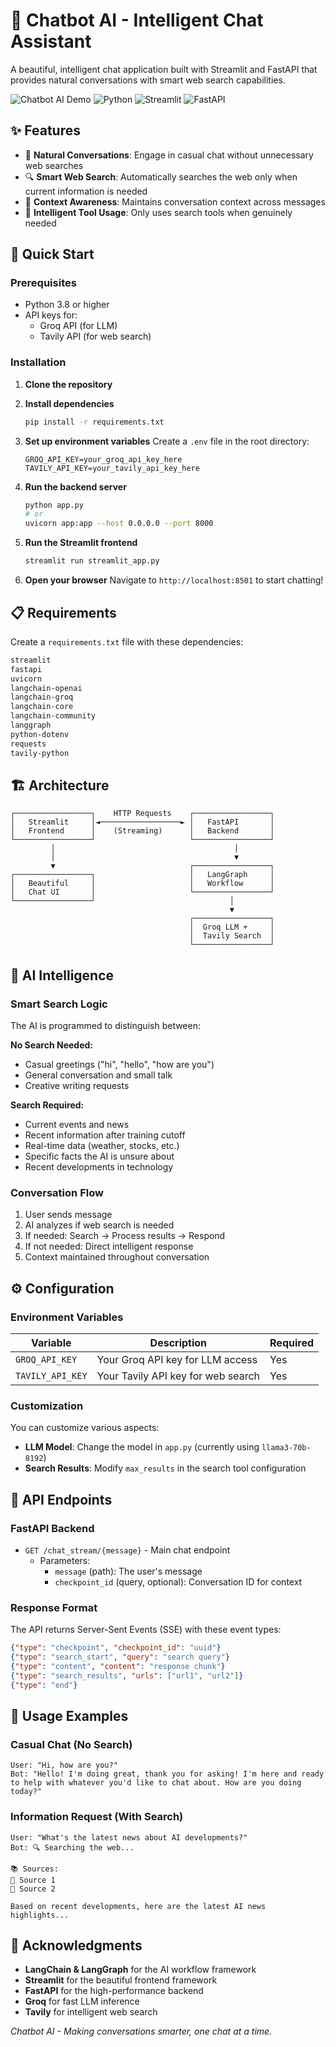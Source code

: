 # 🤖 Chatbot AI - Intelligent Chat Assistant

A beautiful, intelligent chat application built with Streamlit and FastAPI that provides natural conversations with smart web search capabilities.

![Chatbot AI Demo](https://img.shields.io/badge/Status-Active-brightgreen)
![Python](https://img.shields.io/badge/Python-3.8+-blue)
![Streamlit](https://img.shields.io/badge/Streamlit-Latest-red)
![FastAPI](https://img.shields.io/badge/FastAPI-Latest-green)

## ✨ Features

- 💬 **Natural Conversations**: Engage in casual chat without unnecessary web searches
- 🔍 **Smart Web Search**: Automatically searches the web only when current information is needed
- 🧠 **Context Awareness**: Maintains conversation context across messages
- 🎯 **Intelligent Tool Usage**: Only uses search tools when genuinely needed

## 🚀 Quick Start

### Prerequisites

- Python 3.8 or higher
- API keys for:
  - Groq API (for LLM)
  - Tavily API (for web search)

### Installation

1. **Clone the repository**

2. **Install dependencies**
   ```bash
   pip install -r requirements.txt
   ```

3. **Set up environment variables**
   Create a `.env` file in the root directory:
   ```env
   GROQ_API_KEY=your_groq_api_key_here
   TAVILY_API_KEY=your_tavily_api_key_here
   ```

4. **Run the backend server**
   ```bash
   python app.py
   # or
   uvicorn app:app --host 0.0.0.0 --port 8000
   ```

5. **Run the Streamlit frontend**
   ```bash
   streamlit run streamlit_app.py
   ```

6. **Open your browser**
   Navigate to `http://localhost:8501` to start chatting!

## 📋 Requirements

Create a `requirements.txt` file with these dependencies:

```txt
streamlit
fastapi
uvicorn
langchain-openai
langchain-groq
langchain-core
langchain-community
langgraph
python-dotenv
requests
tavily-python
```

## 🏗️ Architecture

```
┌─────────────────┐    HTTP Requests    ┌─────────────────┐
│   Streamlit     │◄──────────────────► │   FastAPI       │
│   Frontend      │    (Streaming)      │   Backend       │
└─────────────────┘                     └─────────────────┘
         │                                        │
         │                                        ▼
         ▼                              ┌─────────────────┐
┌─────────────────┐                     │   LangGraph     │
│   Beautiful     │                     │   Workflow      │
│   Chat UI       │                     └─────────────────┘
└─────────────────┘                              │
                                                 ▼
                                        ┌─────────────────┐
                                        │  Groq LLM +     │
                                        │  Tavily Search  │
                                        └─────────────────┘
```
## 🧠 AI Intelligence

### Smart Search Logic
The AI is programmed to distinguish between:

**No Search Needed:**
- Casual greetings ("hi", "hello", "how are you")
- General conversation and small talk
- Creative writing requests

**Search Required:**
- Current events and news
- Recent information after training cutoff
- Real-time data (weather, stocks, etc.)
- Specific facts the AI is unsure about
- Recent developments in technology

### Conversation Flow
1. User sends message
2. AI analyzes if web search is needed
3. If needed: Search → Process results → Respond
4. If not needed: Direct intelligent response
5. Context maintained throughout conversation

## ⚙️ Configuration

### Environment Variables

| Variable | Description | Required |
|----------|-------------|----------|
| `GROQ_API_KEY` | Your Groq API key for LLM access | Yes |
| `TAVILY_API_KEY` | Your Tavily API key for web search | Yes |

### Customization

You can customize various aspects:

- **LLM Model**: Change the model in `app.py` (currently using `llama3-70b-8192`)
- **Search Results**: Modify `max_results` in the search tool configuration

## 🔧 API Endpoints

### FastAPI Backend

- `GET /chat_stream/{message}` - Main chat endpoint
  - Parameters:
    - `message` (path): The user's message
    - `checkpoint_id` (query, optional): Conversation ID for context

### Response Format

The API returns Server-Sent Events (SSE) with these event types:

```json
{"type": "checkpoint", "checkpoint_id": "uuid"}
{"type": "search_start", "query": "search query"}
{"type": "content", "content": "response chunk"}
{"type": "search_results", "urls": ["url1", "url2"]}
{"type": "end"}
```

## 🎯 Usage Examples

### Casual Chat (No Search)
```
User: "Hi, how are you?"
Bot: "Hello! I'm doing great, thank you for asking! I'm here and ready to help with whatever you'd like to chat about. How are you doing today?"
```

### Information Request (With Search)
```
User: "What's the latest news about AI developments?"
Bot: 🔍 Searching the web...

📚 Sources:
🔗 Source 1
🔗 Source 2

Based on recent developments, here are the latest AI news highlights...
```
## 🙏 Acknowledgments

- **LangChain & LangGraph** for the AI workflow framework
- **Streamlit** for the beautiful frontend framework
- **FastAPI** for the high-performance backend
- **Groq** for fast LLM inference
- **Tavily** for intelligent web search


*Chatbot AI - Making conversations smarter, one chat at a time.*
